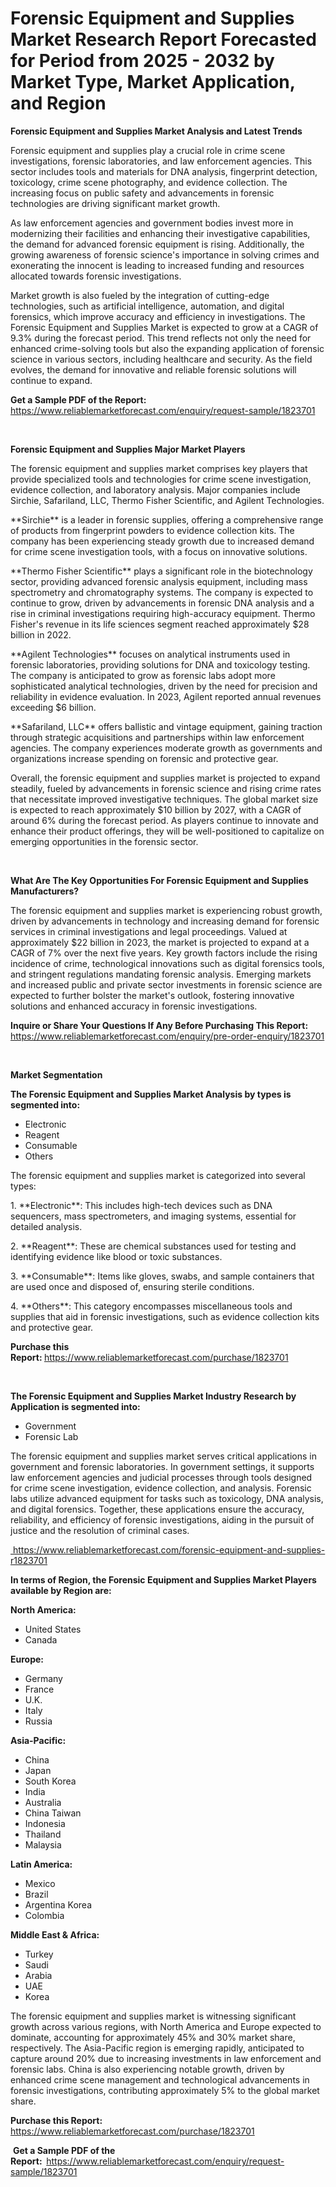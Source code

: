 <p><h1>Forensic Equipment and Supplies Market Research Report Forecasted for Period from 2025 -  2032 by Market Type, Market Application, and Region</h1></p><p><strong>Forensic Equipment and Supplies Market Analysis and Latest Trends</strong></p>
<p><p>Forensic equipment and supplies play a crucial role in crime scene investigations, forensic laboratories, and law enforcement agencies. This sector includes tools and materials for DNA analysis, fingerprint detection, toxicology, crime scene photography, and evidence collection. The increasing focus on public safety and advancements in forensic technologies are driving significant market growth.</p><p>As law enforcement agencies and government bodies invest more in modernizing their facilities and enhancing their investigative capabilities, the demand for advanced forensic equipment is rising. Additionally, the growing awareness of forensic science's importance in solving crimes and exonerating the innocent is leading to increased funding and resources allocated towards forensic investigations.</p><p>Market growth is also fueled by the integration of cutting-edge technologies, such as artificial intelligence, automation, and digital forensics, which improve accuracy and efficiency in investigations. The Forensic Equipment and Supplies Market is expected to grow at a CAGR of 9.3% during the forecast period. This trend reflects not only the need for enhanced crime-solving tools but also the expanding application of forensic science in various sectors, including healthcare and security. As the field evolves, the demand for innovative and reliable forensic solutions will continue to expand.</p></p>
<p><strong>Get a Sample PDF of the Report:&nbsp;</strong> <a href="https://www.reliablemarketforecast.com/enquiry/request-sample/1823701?utm_campaign=2721&utm_medium=2&utm_source=Github&utm_content=ia&utm_term=13042025&utm_id=forensic-equipment-and-supplies">https://www.reliablemarketforecast.com/enquiry/request-sample/1823701</a></p>
<p>&nbsp;</p>
<p><strong>Forensic Equipment and Supplies Major Market Players</strong></p>
<p><p>The forensic equipment and supplies market comprises key players that provide specialized tools and technologies for crime scene investigation, evidence collection, and laboratory analysis. Major companies include Sirchie, Safariland, LLC, Thermo Fisher Scientific, and Agilent Technologies.</p><p>**Sirchie** is a leader in forensic supplies, offering a comprehensive range of products from fingerprint powders to evidence collection kits. The company has been experiencing steady growth due to increased demand for crime scene investigation tools, with a focus on innovative solutions. </p><p>**Thermo Fisher Scientific** plays a significant role in the biotechnology sector, providing advanced forensic analysis equipment, including mass spectrometry and chromatography systems. The company is expected to continue to grow, driven by advancements in forensic DNA analysis and a rise in criminal investigations requiring high-accuracy equipment. Thermo Fisher's revenue in its life sciences segment reached approximately $28 billion in 2022.</p><p>**Agilent Technologies** focuses on analytical instruments used in forensic laboratories, providing solutions for DNA and toxicology testing. The company is anticipated to grow as forensic labs adopt more sophisticated analytical technologies, driven by the need for precision and reliability in evidence evaluation. In 2023, Agilent reported annual revenues exceeding $6 billion.</p><p>**Safariland, LLC** offers ballistic and vintage equipment, gaining traction through strategic acquisitions and partnerships within law enforcement agencies. The company experiences moderate growth as governments and organizations increase spending on forensic and protective gear.</p><p>Overall, the forensic equipment and supplies market is projected to expand steadily, fueled by advancements in forensic science and rising crime rates that necessitate improved investigative techniques. The global market size is expected to reach approximately $10 billion by 2027, with a CAGR of around 6% during the forecast period. As players continue to innovate and enhance their product offerings, they will be well-positioned to capitalize on emerging opportunities in the forensic sector.</p></p>
<p>&nbsp;</p>
<p><strong>What Are The Key Opportunities For Forensic Equipment and Supplies Manufacturers?</strong></p>
<p><p>The forensic equipment and supplies market is experiencing robust growth, driven by advancements in technology and increasing demand for forensic services in criminal investigations and legal proceedings. Valued at approximately $22 billion in 2023, the market is projected to expand at a CAGR of 7% over the next five years. Key growth factors include the rising incidence of crime, technological innovations such as digital forensics tools, and stringent regulations mandating forensic analysis. Emerging markets and increased public and private sector investments in forensic science are expected to further bolster the market's outlook, fostering innovative solutions and enhanced accuracy in forensic investigations.</p></p>
<p><strong>Inquire or Share Your Questions If Any Before Purchasing This Report:</strong> <a href="https://www.reliablemarketforecast.com/enquiry/pre-order-enquiry/1823701?utm_campaign=2721&utm_medium=2&utm_source=Github&utm_content=ia&utm_term=13042025&utm_id=forensic-equipment-and-supplies">https://www.reliablemarketforecast.com/enquiry/pre-order-enquiry/1823701</a></p>
<p>&nbsp;</p>
<p><strong>Market Segmentation</strong></p>
<p><strong>The Forensic Equipment and Supplies Market Analysis by types is segmented into:</strong></p>
<p><ul><li>Electronic</li><li>Reagent</li><li>Consumable</li><li>Others</li></ul></p>
<p><p>The forensic equipment and supplies market is categorized into several types: </p><p>1. **Electronic**: This includes high-tech devices such as DNA sequencers, mass spectrometers, and imaging systems, essential for detailed analysis.</p><p>2. **Reagent**: These are chemical substances used for testing and identifying evidence like blood or toxic substances.</p><p>3. **Consumable**: Items like gloves, swabs, and sample containers that are used once and disposed of, ensuring sterile conditions.</p><p>4. **Others**: This category encompasses miscellaneous tools and supplies that aid in forensic investigations, such as evidence collection kits and protective gear.</p></p>
<p><strong>Purchase this Report:&nbsp;</strong><a href="https://www.reliablemarketforecast.com/purchase/1823701?utm_campaign=2721&utm_medium=2&utm_source=Github&utm_content=ia&utm_term=13042025&utm_id=forensic-equipment-and-supplies">https://www.reliablemarketforecast.com/purchase/1823701</a></p>
<p>&nbsp;</p>
<p><strong>The Forensic Equipment and Supplies Market Industry Research by Application is segmented into:</strong></p>
<p><ul><li>Government</li><li>Forensic Lab</li></ul></p>
<p><p>The forensic equipment and supplies market serves critical applications in government and forensic laboratories. In government settings, it supports law enforcement agencies and judicial processes through tools designed for crime scene investigation, evidence collection, and analysis. Forensic labs utilize advanced equipment for tasks such as toxicology, DNA analysis, and digital forensics. Together, these applications ensure the accuracy, reliability, and efficiency of forensic investigations, aiding in the pursuit of justice and the resolution of criminal cases.</p></p>
<p><a href="https://www.reliablemarketforecast.com/forensic-equipment-and-supplies-r1823701?utm_campaign=2721&utm_medium=2&utm_source=Github&utm_content=ia&utm_term=13042025&utm_id=forensic-equipment-and-supplies">&nbsp;https://www.reliablemarketforecast.com/forensic-equipment-and-supplies-r1823701</a></p>
<p><strong>In terms of Region, the Forensic Equipment and Supplies Market Players available by Region are:</strong></p>
<p>
    <p> <strong> North America: </strong>
        <ul>
            <li>United States</li>
            <li>Canada</li>
        </ul>
        </p> 
    <p> <strong> Europe: </strong>
        <ul>
            <li>Germany</li>
            <li>France</li>
            <li>U.K.</li>
            <li>Italy</li>
            <li>Russia</li>
        </ul>
        </p> 
    <p> <strong> Asia-Pacific: </strong>
        <ul>
            <li>China</li>
            <li>Japan</li>
            <li>South Korea</li>
            <li>India</li>
            <li>Australia</li>
            <li>China Taiwan</li>
            <li>Indonesia</li>
            <li>Thailand</li>
            <li>Malaysia</li>
        </ul>
        </p> 
    <p> <strong> Latin America: </strong>
        <ul>
            <li>Mexico</li>
            <li>Brazil</li>
            <li>Argentina Korea</li>
            <li>Colombia</li>
        </ul>
        </p> 
    <p> <strong> Middle East & Africa: </strong>
        <ul>
            <li>Turkey</li>
            <li>Saudi</li>
            <li>Arabia</li>
            <li>UAE</li>
            <li>Korea</li>
        </ul>
    </p>
    </p>
<p><p>The forensic equipment and supplies market is witnessing significant growth across various regions, with North America and Europe expected to dominate, accounting for approximately 45% and 30% market share, respectively. The Asia-Pacific region is emerging rapidly, anticipated to capture around 20% due to increasing investments in law enforcement and forensic labs. China is also experiencing notable growth, driven by enhanced crime scene management and technological advancements in forensic investigations, contributing approximately 5% to the global market share.</p></p>
<p><strong>Purchase this Report: </strong><a href="https://www.reliablemarketforecast.com/purchase/1823701?utm_campaign=2721&utm_medium=2&utm_source=Github&utm_content=ia&utm_term=13042025&utm_id=forensic-equipment-and-supplies">https://www.reliablemarketforecast.com/purchase/1823701</a></p>
<p>&nbsp;<strong>Get a Sample PDF of the Report:&nbsp;&nbsp;</strong><a href="https://www.reliablemarketforecast.com/enquiry/request-sample/1823701?utm_campaign=2721&utm_medium=2&utm_source=Github&utm_content=ia&utm_term=13042025&utm_id=forensic-equipment-and-supplies">https://www.reliablemarketforecast.com/enquiry/request-sample/1823701</a></p>
<p><strong></strong></p>
<p><p></p><p></p><p></p></p>